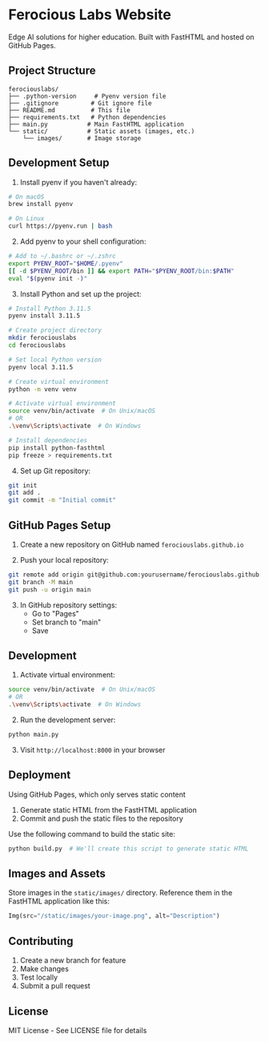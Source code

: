 # Ferocious Labs Website

Edge AI solutions for higher education. Built with FastHTML and hosted on GitHub Pages.

## Project Structure
```
ferociouslabs/
├── .python-version     # Pyenv version file
├── .gitignore         # Git ignore file
├── README.md          # This file
├── requirements.txt   # Python dependencies
├── main.py           # Main FastHTML application
└── static/           # Static assets (images, etc.)
    └── images/       # Image storage
```

## Development Setup

1. Install pyenv if you haven't already:
```bash
# On macOS
brew install pyenv

# On Linux
curl https://pyenv.run | bash
```

2. Add pyenv to your shell configuration:
```bash
# Add to ~/.bashrc or ~/.zshrc
export PYENV_ROOT="$HOME/.pyenv"
[[ -d $PYENV_ROOT/bin ]] && export PATH="$PYENV_ROOT/bin:$PATH"
eval "$(pyenv init -)"
```

3. Install Python and set up the project:
```bash
# Install Python 3.11.5
pyenv install 3.11.5

# Create project directory
mkdir ferociouslabs
cd ferociouslabs

# Set local Python version
pyenv local 3.11.5

# Create virtual environment
python -m venv venv

# Activate virtual environment
source venv/bin/activate  # On Unix/macOS
# OR
.\venv\Scripts\activate  # On Windows

# Install dependencies
pip install python-fasthtml
pip freeze > requirements.txt
```

4. Set up Git repository:
```bash
git init
git add .
git commit -m "Initial commit"
```

## GitHub Pages Setup

1. Create a new repository on GitHub named `ferociouslabs.github.io`

2. Push your local repository:
```bash
git remote add origin git@github.com:yourusername/ferociouslabs.github.io.git
git branch -M main
git push -u origin main
```

3. In GitHub repository settings:
   - Go to "Pages"
   - Set branch to "main"
   - Save

## Development

1. Activate virtual environment:
```bash
source venv/bin/activate  # On Unix/macOS
# OR
.\venv\Scripts\activate  # On Windows
```

2. Run the development server:
```bash
python main.py
```

3. Visit `http://localhost:8000` in your browser

## Deployment

Using GitHub Pages, which only serves static content
1. Generate static HTML from the FastHTML application
2. Commit and push the static files to the repository

Use the following command to build the static site:
```bash
python build.py  # We'll create this script to generate static HTML
```

## Images and Assets

Store images in the `static/images/` directory. Reference them in the FastHTML application like this:
```python
Img(src="/static/images/your-image.png", alt="Description")
```

## Contributing

1. Create a new branch for feature
2. Make changes
3. Test locally
4. Submit a pull request

## License

MIT License - See LICENSE file for details